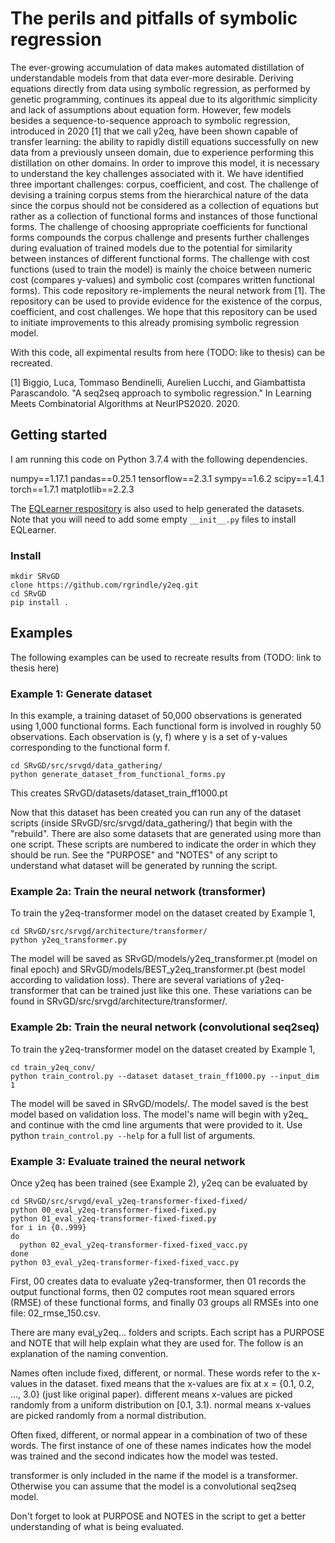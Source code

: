 # The perils and pitfalls of symbolic regression

The ever-growing accumulation of data makes automated distillation of understandable models from that data ever-more desirable. Deriving equations directly from data using symbolic regression, as performed by genetic programming, continues its appeal due to its algorithmic simplicity and lack of assumptions about equation form. However, few models besides a sequence-to-sequence approach to symbolic regression, introduced in 2020 [1] that we call y2eq, have been shown capable of transfer learning: the ability to rapidly distill equations successfully on new data from a previously unseen domain, due to experience performing this distillation on other domains. In order to improve this model, it is necessary to understand the key challenges associated with it. We have identified three important challenges: corpus, coefficient, and cost. The challenge of devising a training corpus stems from the hierarchical nature of the data since the corpus should not be considered as a collection of equations but rather as a collection of functional forms and instances of those functional forms. The challenge of choosing appropriate coefficients for functional forms compounds the corpus challenge and presents further challenges during evaluation of trained models due to the potential for similarity between instances of different functional forms. The challenge with cost functions (used to train the model) is mainly the choice between numeric cost (compares y-values) and symbolic cost (compares written functional forms). This code repository re-implements the neural network from [1]. The repository can be used to provide evidence for the existence of the corpus, coefficient, and cost challenges. We hope that this repository can be used to initiate improvements to this already promising symbolic regression model.

With this code, all expimental results from here (TODO: like to thesis) can be recreated.


[1] Biggio, Luca, Tommaso Bendinelli, Aurelien Lucchi, and Giambattista Parascandolo. "A seq2seq approach to symbolic regression." In Learning Meets Combinatorial Algorithms at NeurIPS2020. 2020.


## Getting started
I am running this code on Python 3.7.4 with the following dependencies.

numpy==1.17.1 pandas==0.25.1 tensorflow==2.3.1 sympy==1.6.2 scipy==1.4.1 torch==1.7.1 matplotlib==2.2.3

The [EQLearner respository](https://github.com/SymposiumOrganization/EQLearner) is also used to help generated the datasets. Note that you will need to add some empty `__init__.py` files to install EQLearner.

### Install
```
mkdir SRvGD
clone https://github.com/rgrindle/y2eq.git
cd SRvGD
pip install .
```

## Examples
The following examples can be used to recreate results from (TODO: link to thesis here)

### Example 1: Generate dataset
In this example, a training dataset of 50,000 observations is generated using 1,000 functional forms. Each functional form is involved in roughly 50 observations. Each observation is (y, f) where y is a set of y-values corresponding to the functional form f.
```
cd SRvGD/src/srvgd/data_gathering/
python generate_dataset_from_functional_forms.py
```
This creates SRvGD/datasets/dataset_train_ff1000.pt

Now that this dataset has been created you can run any of the dataset scripts (inside SRvGD/src/srvgd/data_gathering/) that begin with the "rebuild". There are also some datasets that are generated using more than one script. These scripts are numbered to indicate the order in which they should be run. See the "PURPOSE" and "NOTES" of any script to understand what dataset will be generated by running the script.

### Example 2a: Train the neural network (transformer)
To train the y2eq-transformer model on the dataset created by Example 1, 
```
cd SRvGD/src/srvgd/architecture/transformer/
python y2eq_transformer.py
```
The model will be saved as SRvGD/models/y2eq_transformer.pt (model on final epoch) and SRvGD/models/BEST_y2eq_transformer.pt (best model according to validation loss). There are several variations of y2eq-transformer that can be trained just like this one. These variations can be found in SRvGD/src/srvgd/architecture/transformer/.

### Example 2b: Train the neural network (convolutional seq2seq)
To train the y2eq-transformer model on the dataset created by Example 1, 
```
cd train_y2eq_conv/
python train_control.py --dataset dataset_train_ff1000.py --input_dim 1
```
The model will be saved in SRvGD/models/. The model saved is the best model based on validation loss. The model's name will begin with y2eq_ and continue with the cmd line arguments that were provided to it. Use python `train_control.py --help` for a full list of arguments. 

### Example 3: Evaluate trained the neural network
Once y2eq has been trained (see Example 2), y2eq can be evaluated by
```
cd SRvGD/src/srvgd/eval_y2eq-transformer-fixed-fixed/
python 00_eval_y2eq-transformer-fixed-fixed.py
python 01_eval_y2eq-transformer-fixed-fixed.py
for i in {0..999}
do
  python 02_eval_y2eq-transformer-fixed-fixed_vacc.py
done
python 03_eval_y2eq-transformer-fixed-fixed_vacc.py
```
First, 00 creates data to evaluate y2eq-transformer, then 01 records the output functional forms, then 02 computes root mean squared errors (RMSE) of these functional forms, and finally 03 groups all RMSEs into one file: 02_rmse_150.csv.

There are many eval_y2eq... folders and scripts. Each script has a PURPOSE and NOTE that will help explain what they are used for. The follow is an explanation of the naming convention.

Names often include fixed, different, or normal. These words refer to the x-values in the dataset. fixed means that the x-values are fix at x = {0.1, 0.2, ..., 3.0} (just like original paper). different means x-values are picked randomly from a uniform distribution on \[0.1, 3.1). normal means x-values are picked randomly from a normal distribution.

Often fixed, different, or normal appear in a combination of two of these words. The first instance of one of these names indicates how the model was trained and the second indicates how the model was tested.

transformer is only included in the name if the model is a transformer. Otherwise you can assume that the model is a convolutional seq2seq model.

Don't forget to look at PURPOSE and NOTES in the script to get a better understanding of what is being evaluated.

